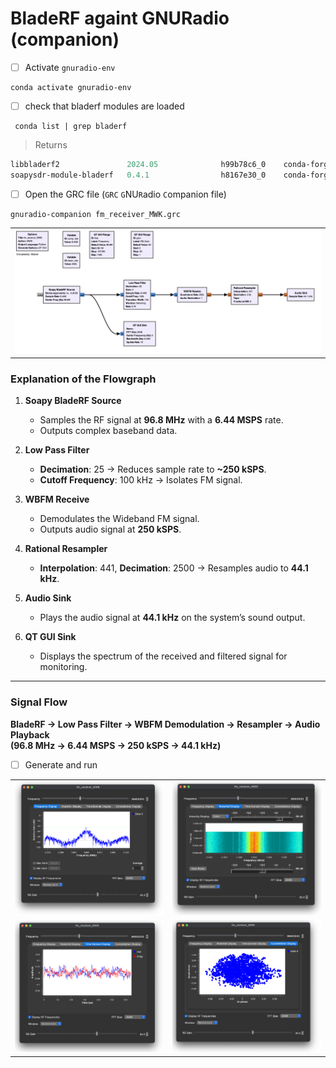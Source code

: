 # BladeRF againt GNURadio (companion)

- [ ] Activate `gnuradio-env`

```
conda activate gnuradio-env
```

- [ ] check that bladerf modules are loaded

```
 conda list | grep bladerf
```
> Returns
```powershell
libbladerf2               2024.05              h99b78c6_0    conda-forge
soapysdr-module-bladerf   0.4.1                h8167e30_0    conda-forge
```

- [ ] Open the GRC file (`GRC` `G`NU`R`adio `C`ompanion file)

```
gnuradio-companion fm_receiver_MWK.grc
```

| |
|-|
| <img src=images/fm_receiver.png width='' height='' > </img> |


### **Explanation of the Flowgraph**

1. **Soapy BladeRF Source**  
   - Samples the RF signal at **96.8 MHz** with a **6.44 MSPS** rate.  
   - Outputs complex baseband data.

2. **Low Pass Filter**  
   - **Decimation**: 25 → Reduces sample rate to **~250 kSPS**.  
   - **Cutoff Frequency**: 100 kHz → Isolates FM signal.

3. **WBFM Receive**  
   - Demodulates the Wideband FM signal.  
   - Outputs audio signal at **250 kSPS**.

4. **Rational Resampler**  
   - **Interpolation**: 441, **Decimation**: 2500 → Resamples audio to **44.1 kHz**.

5. **Audio Sink**  
   - Plays the audio signal at **44.1 kHz** on the system’s sound output.

6. **QT GUI Sink**  
   - Displays the spectrum of the received and filtered signal for monitoring.

---

### **Signal Flow**  
**BladeRF → Low Pass Filter → WBFM Demodulation → Resampler → Audio Playback**  
**(96.8 MHz → 6.44 MSPS → 250 kSPS → 44.1 kHz)**

- [ ] Generate and run


| | |
|-|-|
| <img src=images/fm_receiver_1.png width='' height='' > </img> | <img src=images/fm_receiver_2.png width='' height='' > </img> |
| <img src=images/fm_receiver_3.png width='' height='' > </img> | <img src=images/fm_receiver_4.png width='' height='' > </img> |
